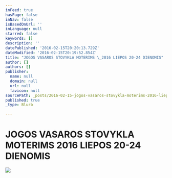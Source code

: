 ```yaml
---
inFeed: true
hasPage: false
inNav: false
isBasedOnUrl: ''
inLanguage: null
starred: false
keywords: []
description: ''
datePublished: '2016-02-15T20:20:13.729Z'
dateModified: '2016-02-15T20:19:52.854Z'
title: "JOGOS VASAROS STOVYKLA MOTERIMS \_2016 LIEPOS 20-24 DIENOMIS"
author: []
authors: []
publisher:
  name: null
  domain: null
  url: null
  favicon: null
sourcePath: _posts/2016-02-15-jogos-vasaros-stovykla-moterims-2016-liepos-20-24-dienomis.md
published: true
_type: Blurb

---
```

# JOGOS VASAROS STOVYKLA MOTERIMS  2016 LIEPOS 20-24 DIENOMIS
![](https://the-grid-user-content.s3-us-west-2.amazonaws.com/db3d8108-1ae9-4b57-aca6-95616cac0393.jpg)